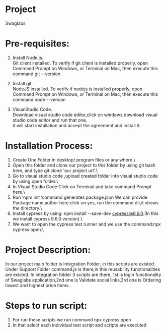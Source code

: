 # Project
Swaglabs

# Pre-requisites:

1.   Install Node js.\
      Git client installed. To verify if git client is installed properly, open Command Prompt on Windows, or Terminal on Mac, then execute this command git --version
3.   Install git.\
     NodeJS installed. To verify if nodejs is installed properly, open Command Prompt on Windows, or Terminal on Mac, then execute this command node --version
     
3.   VisualStudio Code.\
     Download visual studio code editor,click on windows,download visual studio code editor  and run that one,\
     it will start installation and accept the agreement and   install it.


# Installation Process:
1.  Create One Folder in desktop/ program files or any where.\
2.  Open this folder and clone our project to this folder by using git bash here, and type git clone 'our project url'.\
3.  Go to visual studio code ,upload created folder into visual studio code by using open folder.\
4.  In Visual Studio Code Click on Terminal and take command Prompt here.\
5.  Run  ‘npm init ‘command generates package.json
      We can provide Package name,author here.click on yes, run the command dir,it shows the directory.\
5.  Install cypress by using: npm install --save-dev cypress@9.6.0.(In this we install cypress 9.6.0 version).\
6.  We want to open the cypress test runner and we use the command:npx cypress open.\
      
# Project Description:
In our project main folder is Integration Folder, in this scripts are existed.
Under Support Folder command.js is there,in this reusability functionalities are existed.
In integration folder 3 scripts are there, 1st is login functionality of Swaglabs application,2nd one is Validate social links,3rd one is Ordering lowest and highest price items.
# Steps to run script:
1. For run these scripts we run command npx cypress open
2. In that select each individual test script and scripts are executed


